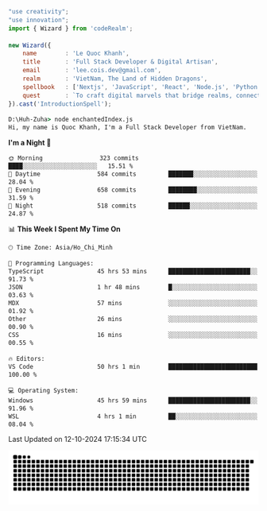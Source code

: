 <!--x axis divider-->

```js 
"use creativity";
"use innovation";
import { Wizard } from 'codeRealm';

new Wizard({
    name        : 'Le Quoc Khanh',
    title       : 'Full Stack Developer & Digital Artisan',
    email       : 'lee.cois.dev@gmail.com',
    realm       : 'VietNam, The Land of Hidden Dragons',
    spellbook   : ['Nextjs', 'JavaScript', 'React', 'Node.js', 'Python', 'Django', 'Cloud Services'],
    quest       : `To craft digital marvels that bridge realms, connect cultures, and bring imagination to life.`,
}).cast('IntroductionSpell');
```

```cmd
D:\Huh-Zuha> node enchantedIndex.js
Hi, my name is Quoc Khanh, I'm a Full Stack Developer from VietNam.
```
<!--START_SECTION:waka-->
**I'm a Night 🦉** 

```text
🌞 Morning                323 commits         ████░░░░░░░░░░░░░░░░░░░░░   15.51 % 
🌆 Daytime                584 commits         ███████░░░░░░░░░░░░░░░░░░   28.04 % 
🌃 Evening                658 commits         ████████░░░░░░░░░░░░░░░░░   31.59 % 
🌙 Night                  518 commits         ██████░░░░░░░░░░░░░░░░░░░   24.87 % 
```


📊 **This Week I Spent My Time On** 

```text
🕑︎ Time Zone: Asia/Ho_Chi_Minh

💬 Programming Languages: 
TypeScript               45 hrs 53 mins      ███████████████████████░░   91.73 % 
JSON                     1 hr 48 mins        █░░░░░░░░░░░░░░░░░░░░░░░░   03.63 % 
MDX                      57 mins             ░░░░░░░░░░░░░░░░░░░░░░░░░   01.92 % 
Other                    26 mins             ░░░░░░░░░░░░░░░░░░░░░░░░░   00.90 % 
CSS                      16 mins             ░░░░░░░░░░░░░░░░░░░░░░░░░   00.55 % 

🔥 Editors: 
VS Code                  50 hrs 1 min        █████████████████████████   100.00 % 

💻 Operating System: 
Windows                  45 hrs 59 mins      ███████████████████████░░   91.96 % 
WSL                      4 hrs 1 min         ██░░░░░░░░░░░░░░░░░░░░░░░   08.04 % 
```


 Last Updated on 12-10-2024 17:15:34 UTC
<!--END_SECTION:waka-->
<picture>
  <source media="(prefers-color-scheme: dark)" srcset="https://raw.githubusercontent.com/leecois/leecois/output/github-contribution-grid-snake-dark.svg">
  <source media="(prefers-color-scheme: light)" srcset="https://raw.githubusercontent.com/leecois/leecois/output/github-contribution-grid-snake.svg">
  <img alt="github contribution grid snake animation" src="https://raw.githubusercontent.com/leecois/leecois/output/github-contribution-grid-snake.svg">
</picture>
